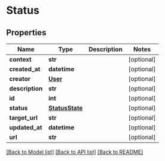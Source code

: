 # Status

## Properties
Name | Type | Description | Notes
------------ | ------------- | ------------- | -------------
**context** | **str** |  | [optional]
**created_at** | **datetime** |  | [optional]
**creator** | [**User**](User.md) |  | [optional]
**description** | **str** |  | [optional]
**id** | **int** |  | [optional]
**status** | [**StatusState**](StatusState.md) |  | [optional]
**target_url** | **str** |  | [optional]
**updated_at** | **datetime** |  | [optional]
**url** | **str** |  | [optional]

[[Back to Model list]](../README.md#documentation-for-models) [[Back to API list]](../README.md#documentation-for-api-endpoints) [[Back to README]](../README.md)


